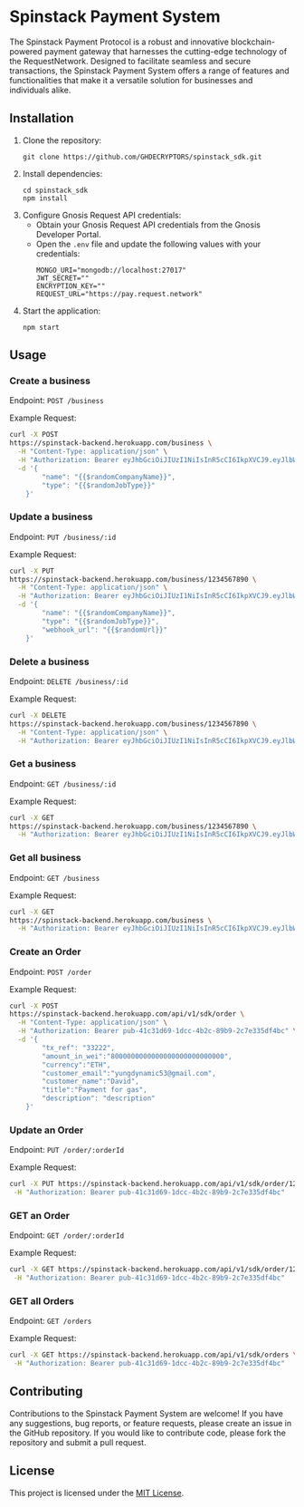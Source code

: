 # Spinstack Payment System

The Spinstack Payment Protocol is a robust and innovative blockchain-powered payment gateway that harnesses the cutting-edge technology of the RequestNetwork. Designed to facilitate seamless and secure transactions, the Spinstack Payment System offers a range of features and functionalities that make it a versatile solution for businesses and individuals alike.

## Installation

1. Clone the repository:
   ```
   git clone https://github.com/GHDECRYPTORS/spinstack_sdk.git
   ```
2. Install dependencies:
   ```
   cd spinstack_sdk
   npm install
   ```
3. Configure Gnosis Request API credentials:
   - Obtain your Gnosis Request API credentials from the Gnosis Developer Portal.
   - Open the `.env` file and update the following values with your credentials:
     ```
     MONGO_URI="mongodb://localhost:27017"
     JWT_SECRET=""
     ENCRYPTION_KEY=""
     REQUEST_URL="https://pay.request.network"
     ```
4. Start the application:
   ```
   npm start
   ```

## Usage

### Create a business

Endpoint: `POST /business`

Example Request:

```bash
curl -X POST
https://spinstack-backend.herokuapp.com/business \
  -H "Content-Type: application/json" \
  -H "Authorization: Bearer eyJhbGciOiJIUzI1NiIsInR5cCI6IkpXVCJ9.eyJlbWFpbCI6ImRhd3Nvbl90cmVtYmxheUB5YWhvby5jb20iLCJmdWxsX25hbWUiOiJKb25hdGhhbiBNY0N1bGxvdWdoIiwiX2lkIjoiNjQ3MWU0N2JmMmE3MjM1ZDNlODNkYmJkIiwiaWF0IjoxNjg1MTg1NjgyfQ.8VtuREFUKtjcBVIQiBpX3QiKx6taAo6zwm5rN7Ctl6o" \
  -d '{
        "name": "{{$randomCompanyName}}",
        "type": "{{$randomJobType}}"
    }'
```

### Update a business

Endpoint: `PUT /business/:id`

Example Request:

```bash
curl -X PUT
https://spinstack-backend.herokuapp.com/business/1234567890 \
  -H "Content-Type: application/json" \
  -H "Authorization: Bearer eyJhbGciOiJIUzI1NiIsInR5cCI6IkpXVCJ9.eyJlbWFpbCI6ImRhd3Nvbl90cmVtYmxheUB5YWhvby5jb20iLCJmdWxsX25hbWUiOiJKb25hdGhhbiBNY0N1bGxvdWdoIiwiX2lkIjoiNjQ3MWU0N2JmMmE3MjM1ZDNlODNkYmJkIiwiaWF0IjoxNjg1MTg1NjgyfQ.8VtuREFUKtjcBVIQiBpX3QiKx6taAo6zwm5rN7Ctl6o" \
  -d '{
        "name": "{{$randomCompanyName}}",
        "type": "{{$randomJobType}}",
        "webhook_url": "{{$randomUrl}}"
    }'
```

### Delete a business

Endpoint: `DELETE /business/:id`

Example Request:

```bash
curl -X DELETE
https://spinstack-backend.herokuapp.com/business/1234567890 \
  -H "Content-Type: application/json" \
  -H "Authorization: Bearer eyJhbGciOiJIUzI1NiIsInR5cCI6IkpXVCJ9.eyJlbWFpbCI6ImRhd3Nvbl90cmVtYmxheUB5YWhvby5jb20iLCJmdWxsX25hbWUiOiJKb25hdGhhbiBNY0N1bGxvdWdoIiwiX2lkIjoiNjQ3MWU0N2JmMmE3MjM1ZDNlODNkYmJkIiwiaWF0IjoxNjg1MTg1NjgyfQ.8VtuREFUKtjcBVIQiBpX3QiKx6taAo6zwm5rN7Ctl6o"
```

### Get a business

Endpoint: `GET /business/:id`

Example Request:

```bash
curl -X GET
https://spinstack-backend.herokuapp.com/business/1234567890 \
  -H "Authorization: Bearer eyJhbGciOiJIUzI1NiIsInR5cCI6IkpXVCJ9.eyJlbWFpbCI6ImRhd3Nvbl90cmVtYmxheUB5YWhvby5jb20iLCJmdWxsX25hbWUiOiJKb25hdGhhbiBNY0N1bGxvdWdoIiwiX2lkIjoiNjQ3MWU0N2JmMmE3MjM1ZDNlODNkYmJkIiwiaWF0IjoxNjg1MTg1NjgyfQ.8VtuREFUKtjcBVIQiBpX3QiKx6taAo6zwm5rN7Ctl6o"
```

### Get all business

Endpoint: `GET /business`

Example Request:

```bash
curl -X GET
https://spinstack-backend.herokuapp.com/business \
  -H "Authorization: Bearer eyJhbGciOiJIUzI1NiIsInR5cCI6IkpXVCJ9.eyJlbWFpbCI6ImRhd3Nvbl90cmVtYmxheUB5YWhvby5jb20iLCJmdWxsX25hbWUiOiJKb25hdGhhbiBNY0N1bGxvdWdoIiwiX2lkIjoiNjQ3MWU0N2JmMmE3MjM1ZDNlODNkYmJkIiwiaWF0IjoxNjg1MTg1NjgyfQ.8VtuREFUKtjcBVIQiBpX3QiKx6taAo6zwm5rN7Ctl6o"
```

### Create an Order

Endpoint: `POST /order`

Example Request:

```bash
curl -X POST
https://spinstack-backend.herokuapp.com/api/v1/sdk/order \
  -H "Content-Type: application/json" \
  -H "Authorization: Bearer pub-41c31d69-1dcc-4b2c-89b9-2c7e335df4bc" \
  -d '{
        "tx_ref": "33222",
        "amount_in_wei":"8000000000000000000000000000",
        "currency":"ETH",
        "customer_email":"yungdynamic53@gmail.com",
        "customer_name":"David",
        "title":"Payment for gas",
        "description": "description"
    }'
```

### Update an Order

Endpoint: `PUT /order/:orderId`

Example Request:

```bash
curl -X PUT https://spinstack-backend.herokuapp.com/api/v1/sdk/order/1234567890 \
 -H "Authorization: Bearer pub-41c31d69-1dcc-4b2c-89b9-2c7e335df4bc"
```

### GET an Order

Endpoint: `GET /order/:orderId`

Example Request:

```bash
curl -X GET https://spinstack-backend.herokuapp.com/api/v1/sdk/order/1234567890 \
 -H "Authorization: Bearer pub-41c31d69-1dcc-4b2c-89b9-2c7e335df4bc"
```
### GET all Orders

Endpoint: `GET /orders`

Example Request:

```bash
curl -X GET https://spinstack-backend.herokuapp.com/api/v1/sdk/orders \
 -H "Authorization: Bearer pub-41c31d69-1dcc-4b2c-89b9-2c7e335df4bc"
```

## Contributing

Contributions to the Spinstack Payment System are welcome! If you have any suggestions, bug reports, or feature requests, please create an issue in the GitHub repository. If you would like to contribute code, please fork the repository and submit a pull request.

## License

This project is licensed under the [MIT License](LICENSE).
